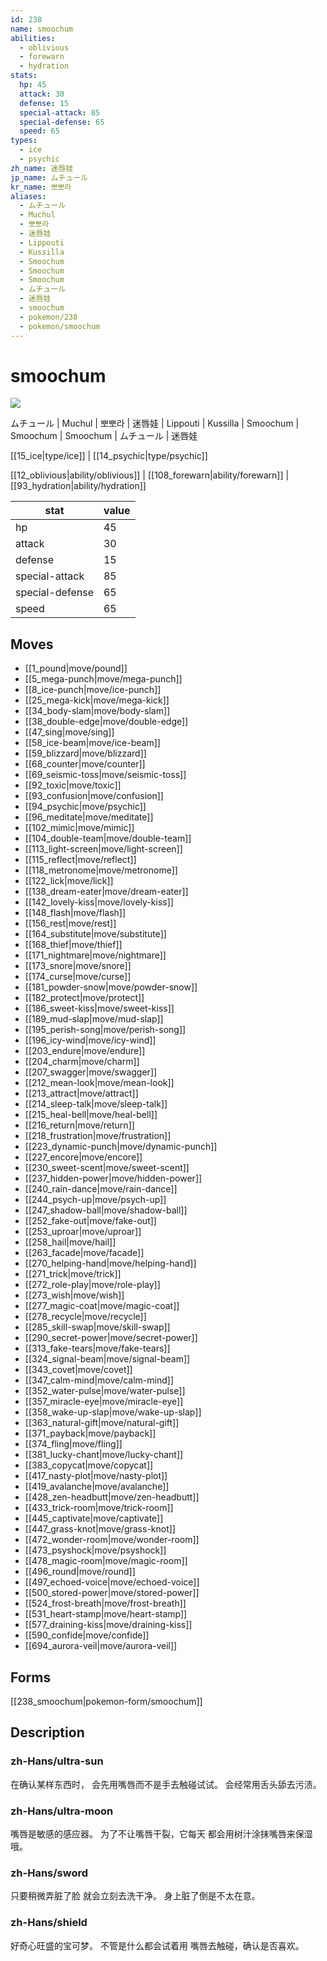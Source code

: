 ```yaml
---
id: 238
name: smoochum
abilities:
  - oblivious
  - forewarn
  - hydration
stats:
  hp: 45
  attack: 30
  defense: 15
  special-attack: 85
  special-defense: 65
  speed: 65
types:
  - ice
  - psychic
zh_name: 迷唇娃
jp_name: ムチュール
kr_name: 뽀뽀라
aliases:
  - ムチュール
  - Muchul
  - 뽀뽀라
  - 迷唇娃
  - Lippouti
  - Kussilla
  - Smoochum
  - Smoochum
  - Smoochum
  - ムチュール
  - 迷唇娃
  - smoochum
  - pokemon/238
  - pokemon/smoochum
---
```

# smoochum

![](https://raw.githubusercontent.com/PokeAPI/sprites/master/sprites/pokemon/238.png)

ムチュール | Muchul | 뽀뽀라 | 迷唇娃 | Lippouti | Kussilla | Smoochum | Smoochum | Smoochum | ムチュール | 迷唇娃

[[15_ice|type/ice]] | [[14_psychic|type/psychic]]

[[12_oblivious|ability/oblivious]] | [[108_forewarn|ability/forewarn]] | [[93_hydration|ability/hydration]]

|stat|value|
|---|---|
|hp|45|
|attack|30|
|defense|15|
|special-attack|85|
|special-defense|65|
|speed|65|


## Moves

- [[1_pound|move/pound]]
- [[5_mega-punch|move/mega-punch]]
- [[8_ice-punch|move/ice-punch]]
- [[25_mega-kick|move/mega-kick]]
- [[34_body-slam|move/body-slam]]
- [[38_double-edge|move/double-edge]]
- [[47_sing|move/sing]]
- [[58_ice-beam|move/ice-beam]]
- [[59_blizzard|move/blizzard]]
- [[68_counter|move/counter]]
- [[69_seismic-toss|move/seismic-toss]]
- [[92_toxic|move/toxic]]
- [[93_confusion|move/confusion]]
- [[94_psychic|move/psychic]]
- [[96_meditate|move/meditate]]
- [[102_mimic|move/mimic]]
- [[104_double-team|move/double-team]]
- [[113_light-screen|move/light-screen]]
- [[115_reflect|move/reflect]]
- [[118_metronome|move/metronome]]
- [[122_lick|move/lick]]
- [[138_dream-eater|move/dream-eater]]
- [[142_lovely-kiss|move/lovely-kiss]]
- [[148_flash|move/flash]]
- [[156_rest|move/rest]]
- [[164_substitute|move/substitute]]
- [[168_thief|move/thief]]
- [[171_nightmare|move/nightmare]]
- [[173_snore|move/snore]]
- [[174_curse|move/curse]]
- [[181_powder-snow|move/powder-snow]]
- [[182_protect|move/protect]]
- [[186_sweet-kiss|move/sweet-kiss]]
- [[189_mud-slap|move/mud-slap]]
- [[195_perish-song|move/perish-song]]
- [[196_icy-wind|move/icy-wind]]
- [[203_endure|move/endure]]
- [[204_charm|move/charm]]
- [[207_swagger|move/swagger]]
- [[212_mean-look|move/mean-look]]
- [[213_attract|move/attract]]
- [[214_sleep-talk|move/sleep-talk]]
- [[215_heal-bell|move/heal-bell]]
- [[216_return|move/return]]
- [[218_frustration|move/frustration]]
- [[223_dynamic-punch|move/dynamic-punch]]
- [[227_encore|move/encore]]
- [[230_sweet-scent|move/sweet-scent]]
- [[237_hidden-power|move/hidden-power]]
- [[240_rain-dance|move/rain-dance]]
- [[244_psych-up|move/psych-up]]
- [[247_shadow-ball|move/shadow-ball]]
- [[252_fake-out|move/fake-out]]
- [[253_uproar|move/uproar]]
- [[258_hail|move/hail]]
- [[263_facade|move/facade]]
- [[270_helping-hand|move/helping-hand]]
- [[271_trick|move/trick]]
- [[272_role-play|move/role-play]]
- [[273_wish|move/wish]]
- [[277_magic-coat|move/magic-coat]]
- [[278_recycle|move/recycle]]
- [[285_skill-swap|move/skill-swap]]
- [[290_secret-power|move/secret-power]]
- [[313_fake-tears|move/fake-tears]]
- [[324_signal-beam|move/signal-beam]]
- [[343_covet|move/covet]]
- [[347_calm-mind|move/calm-mind]]
- [[352_water-pulse|move/water-pulse]]
- [[357_miracle-eye|move/miracle-eye]]
- [[358_wake-up-slap|move/wake-up-slap]]
- [[363_natural-gift|move/natural-gift]]
- [[371_payback|move/payback]]
- [[374_fling|move/fling]]
- [[381_lucky-chant|move/lucky-chant]]
- [[383_copycat|move/copycat]]
- [[417_nasty-plot|move/nasty-plot]]
- [[419_avalanche|move/avalanche]]
- [[428_zen-headbutt|move/zen-headbutt]]
- [[433_trick-room|move/trick-room]]
- [[445_captivate|move/captivate]]
- [[447_grass-knot|move/grass-knot]]
- [[472_wonder-room|move/wonder-room]]
- [[473_psyshock|move/psyshock]]
- [[478_magic-room|move/magic-room]]
- [[496_round|move/round]]
- [[497_echoed-voice|move/echoed-voice]]
- [[500_stored-power|move/stored-power]]
- [[524_frost-breath|move/frost-breath]]
- [[531_heart-stamp|move/heart-stamp]]
- [[577_draining-kiss|move/draining-kiss]]
- [[590_confide|move/confide]]
- [[694_aurora-veil|move/aurora-veil]]

## Forms



[[238_smoochum|pokemon-form/smoochum]]

## Description

### zh-Hans/ultra-sun

在确认某样东西时，
会先用嘴唇而不是手去触碰试试。
会经常用舌头舔去污渍。

### zh-Hans/ultra-moon

嘴唇是敏感的感应器。
为了不让嘴唇干裂，它每天
都会用树汁涂抹嘴唇来保湿哦。

### zh-Hans/sword

只要稍微弄脏了脸
就会立刻去洗干净。
身上脏了倒是不太在意。

### zh-Hans/shield

好奇心旺盛的宝可梦。
不管是什么都会试着用
嘴唇去触碰，确认是否喜欢。


